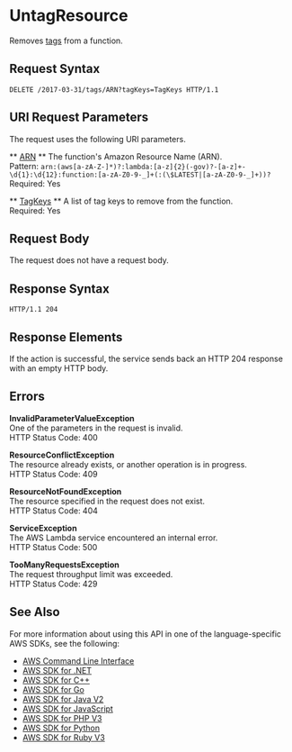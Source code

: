 # UntagResource<a name="API_UntagResource"></a>

Removes [tags](https://docs.aws.amazon.com/lambda/latest/dg/tagging.html) from a function\.

## Request Syntax<a name="API_UntagResource_RequestSyntax"></a>

```
DELETE /2017-03-31/tags/ARN?tagKeys=TagKeys HTTP/1.1
```

## URI Request Parameters<a name="API_UntagResource_RequestParameters"></a>

The request uses the following URI parameters\.

 ** [ARN](#API_UntagResource_RequestSyntax) **   <a name="SSS-UntagResource-request-Resource"></a>
The function's Amazon Resource Name \(ARN\)\.  
Pattern: `arn:(aws[a-zA-Z-]*)?:lambda:[a-z]{2}(-gov)?-[a-z]+-\d{1}:\d{12}:function:[a-zA-Z0-9-_]+(:(\$LATEST|[a-zA-Z0-9-_]+))?`   
Required: Yes

 ** [TagKeys](#API_UntagResource_RequestSyntax) **   <a name="SSS-UntagResource-request-TagKeys"></a>
A list of tag keys to remove from the function\.  
Required: Yes

## Request Body<a name="API_UntagResource_RequestBody"></a>

The request does not have a request body\.

## Response Syntax<a name="API_UntagResource_ResponseSyntax"></a>

```
HTTP/1.1 204
```

## Response Elements<a name="API_UntagResource_ResponseElements"></a>

If the action is successful, the service sends back an HTTP 204 response with an empty HTTP body\.

## Errors<a name="API_UntagResource_Errors"></a>

 **InvalidParameterValueException**   
One of the parameters in the request is invalid\.  
HTTP Status Code: 400

 **ResourceConflictException**   
The resource already exists, or another operation is in progress\.  
HTTP Status Code: 409

 **ResourceNotFoundException**   
The resource specified in the request does not exist\.  
HTTP Status Code: 404

 **ServiceException**   
The AWS Lambda service encountered an internal error\.  
HTTP Status Code: 500

 **TooManyRequestsException**   
The request throughput limit was exceeded\.  
HTTP Status Code: 429

## See Also<a name="API_UntagResource_SeeAlso"></a>

For more information about using this API in one of the language\-specific AWS SDKs, see the following:
+  [ AWS Command Line Interface](https://docs.aws.amazon.com/goto/aws-cli/lambda-2015-03-31/UntagResource) 
+  [ AWS SDK for \.NET](https://docs.aws.amazon.com/goto/DotNetSDKV3/lambda-2015-03-31/UntagResource) 
+  [ AWS SDK for C\+\+](https://docs.aws.amazon.com/goto/SdkForCpp/lambda-2015-03-31/UntagResource) 
+  [ AWS SDK for Go](https://docs.aws.amazon.com/goto/SdkForGoV1/lambda-2015-03-31/UntagResource) 
+  [ AWS SDK for Java V2](https://docs.aws.amazon.com/goto/SdkForJavaV2/lambda-2015-03-31/UntagResource) 
+  [ AWS SDK for JavaScript](https://docs.aws.amazon.com/goto/AWSJavaScriptSDK/lambda-2015-03-31/UntagResource) 
+  [ AWS SDK for PHP V3](https://docs.aws.amazon.com/goto/SdkForPHPV3/lambda-2015-03-31/UntagResource) 
+  [ AWS SDK for Python](https://docs.aws.amazon.com/goto/boto3/lambda-2015-03-31/UntagResource) 
+  [ AWS SDK for Ruby V3](https://docs.aws.amazon.com/goto/SdkForRubyV3/lambda-2015-03-31/UntagResource) 